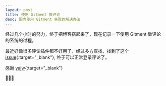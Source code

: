 ```yaml
---
layout: post
title: 使用 Gitment 做评论
desc: 国内使用 Gitment 失败的解决办法
---
```


经过几个小时的努力，终于把博客搭起来了，现在记录一下使用 Gitment 做评论的系统的过程。

最近好像很多评论插件都不好用了，经过多方查找，找到了这个 [issue](https://github.com/imsun/gitment/issues/188){:target="_blank"}, 终于可以正常登录评论了。

感谢 [yajw](https://github.com/yajw){:target="_blank"}

👏👏👏